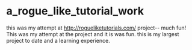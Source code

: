 # a_rogue_like_tutorial_work
this was my attempt at http://rogueliketutorials.com/ project-- much fun!
This was my attempt at the project and it is was fun. this is my largest project to date and a learning experience.
